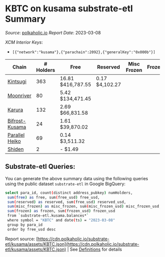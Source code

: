 # KBTC on kusama substrate-etl Summary

_Source_: [polkaholic.io](https://polkaholic.io) *Report Date*: 2023-03-08


*XCM Interior Keys*:
* `[{"network":"kusama"},{"parachain":2092},{"generalKey":"0x000b"}]`


| Chain | # Holders | Free | Reserved | Misc Frozen | Frozen | Price | AssetID |
| ----- | --------- | ---- | -------- | ----------- | ------ | ----- | ------- |
| [Kintsugi](/kusama/2092-kintsugi) | 363 | 16.81 $416,787.55 | 0.17 $4,102.27 |    |   | $24,799.81 | `{"Token":"KBTC"}` |
| [Moonriver](/kusama/2023-moonriver) | 80 | 5.42 $134,471.45 |   |    |   | $24,799.81 | `{"Token":"328179947973504579459046439826496046832"}` |
| [Karura](/kusama/2000-karura) | 132 | 2.69 $66,831.58 |   |    |   | $24,799.81 | `{"Token":"KBTC"}` |
| [Bifrost-Kusama](/kusama/2001-bifrost-ksm) | 24 | 1.61 $39,870.02 |   |    |   | $24,799.81 | `{"Token2":"2"}` |
| [Parallel Heiko](/kusama/2085-parallel-heiko) | 69 | 0.14 $3,511.32 |   |    |   | $24,799.81 | `{"Token":"121"}` |
| [Shiden](/kusama/2007-shiden) | 2 | - $1.49 |   |    |   | $24,799.81 | `{"Token":"18446744073709551621"}` |

## Substrate-etl Queries:
You can generate the above summary data using the following queries using the public dataset `substrate-etl` in Google BigQuery:
```bash
select para_id, count(distinct address_pubkey) numHolders, 
 sum(free) as free, sum(free_usd) free_usd,
 sum(reserved) as reserved, sum(free_usd) reserved_usd,
 sum(misc_frozen) as misc_frozen, sum(misc_frozen_usd) misc_frozen_usd,
 sum(frozen) as frozen, sum(frozen_usd) frozen_usd
 from `substrate-etl.kusama.balances*` 
 where symbol = "KBTC" and date(ts) = "2023-03-08"
 group by para_id
 order by free_usd desc
```


Report source: [https://cdn.polkaholic.io/substrate-etl/kusama/assets/KBTC.json](https://cdn.polkaholic.io/substrate-etl/kusama/assets/KBTC.json) | See [Definitions](/DEFINITIONS.md) for details
